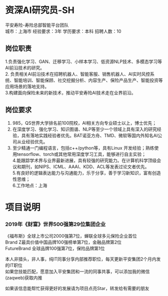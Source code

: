 # 资深AI研究员-SH
平安寿险-寿险总部智能平台团队  
城市：上海市 经验要求：3年 学历要求：本科  招聘人数：10

## 岗位职责
1.负责强化学习、GAN、迁移学习、小样本学习、低资源NLP技术、多模态学习等AI前沿技术的研究。   
2. 负责相关AI前沿技术在招聘机器人、智能客服、销售机器人、AI实时风控系统、智能培训、智能保顾、社交挖掘分析、内容生产、保险产品生产、智能投资等应用场景的落地支持。   
3.构建面向保险未来的新技术，推动平安寿险AI技术走在业界前沿。

## 岗位要求
1. 985，QS世界大学排名前100院校，AI相关方向专业硕士以上，博士优先；    
2. 在深度学习、强化学习、知识图谱、NLP等至少一个领域上具有深入的研究经验，具有落地实践经验者优先。BAT诺亚方舟、TMD、微软等国内外知名AI公司从业经验优先。   
3. 至少精通一门编程语言，包括c++/python等，具有Linux 开发经验；熟练使用tensorflow、torch或其他常用深度学习工具，能够进行自主实验；   
4.能跟踪学术界与业界最新进展，具有较强的研究能力。在计算机科学顶级会议和期刊，如NIPS、ICML、AAAI、KDD、ACL等发表过论文者优先。   
5.有良好的逻辑表达能力与沟通能力，乐于分享，善于学习新知识，富有创造性思维；   
6.工作地点：上海

# 项目说明

### 2019年《财富》世界500强第29位集团企业
《福布斯》全球上市公司2000强第7位，蝉联全球多元保险企业首位  
Brand Z最具价值中国品牌100强榜单第7位，金融品牌第2位  
FutureBrand 全球品牌100强第7位，保险品牌第1位

本人非猎头，非人事，纯IT同事分享内部推荐职位，每天更新平安集团2个月内发的IT职位  
如果您技能匹配，愿意加入平安集团和一流的同事共事，可以添加我的微信(zaqweb)获取内推 

如果该信息能帮忙获得更好的发展请为项目点亮Star，转发给有需要的朋友




